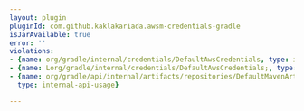 ```yaml
---
layout: plugin
pluginId: com.github.kaklakariada.awsm-credentials-gradle
isJarAvailable: true
error: ''
violations:
- {name: org/gradle/internal/credentials/DefaultAwsCredentials, type: internal-api-usage}
- {name: Lorg/gradle/internal/credentials/DefaultAwsCredentials;, type: internal-api-usage}
- {name: org/gradle/api/internal/artifacts/repositories/DefaultMavenArtifactRepository,
  type: internal-api-usage}

---
```

